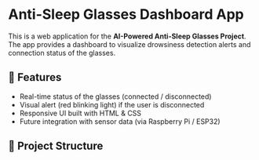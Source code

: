 # Anti-Sleep Glasses Dashboard App

This is a web application for the **AI-Powered Anti-Sleep Glasses Project**.  
The app provides a dashboard to visualize drowsiness detection alerts and connection status of the glasses.

## 🚀 Features
- Real-time status of the glasses (connected / disconnected)
- Visual alert (red blinking light) if the user is disconnected
- Responsive UI built with HTML & CSS
- Future integration with sensor data (via Raspberry Pi / ESP32)

## 📂 Project Structure

